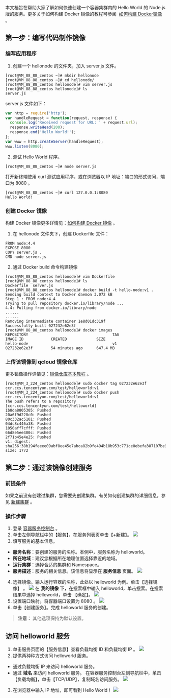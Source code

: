 本文档旨在帮助大家了解如何快速创建一个容器集群内的 Hello World 的 Node.js 版的服务。更多关于如何构建 Docker 镜像的教程可参阅  [如何构建 Docker镜像](/doc/product/457/9115) 。

## 第一步：编写代码制作镜像
### 编写应用程序
1. 创建一个 hellonode 的文件夹，加入 server.js 文件。
```shell
[root@VM_88_88_centos ~]# mkdir hellonode
[root@VM_88_88_centos ~]# cd hellonode/
[root@VM_88_88_centos hellonode]# vim server.js
[root@VM_88_88_centos hellonode]# ls
server.js
```
server.js 文件如下：
```js
var http = require('http');
var handleRequest = function(request, response) {
  console.log('Received request for URL: ' + request.url);
  response.writeHead(200);
  response.end('Hello World!');
};
var www = http.createServer(handleRequest);
www.listen(8080);
```
2. 测试 Hello World 程序。
```shell
[root@VM_88_88_centos ~]# node server.js
```
打开新终端使用 curl 测试应用程序，或在浏览器以 IP 地址：端口的形式访问，端口为 8080 。
```shell
[root@VM_88_88_centos ~]# curl 127.0.0.1:8080
Hello World!
```

### 创建 Docker 镜像
构建 Docker 镜像更多详情见：[如何构建 Docker 镜像](/doc/product/457/9115) 。
1. 在 hellonode 文件夹下，创建 Dockerfile 文件：
```shell
FROM node:4.4
EXPOSE 8080
COPY server.js .
CMD node server.js
```
2. 通过 Docker build 命令构建镜像
```shell
[root@VM_88_88_centos hellonode]# vim Dockerfile 
[root@VM_88_88_centos hellonode]# ls
Dockerfile  server.js
[root@VM_88_88_centos hellonode]# docker build -t hello-node:v1 .
Sending build context to Docker daemon 3.072 kB
Step 1 : FROM node:4.4
Trying to pull repository docker.io/library/node ... 
4.4: Pulling from docker.io/library/node
......
......
Removing intermediate container 1e8d01dc319f
Successfully built 027232e62e3f
[root@VM_88_88_centos hellonode]# docker images 
REPOSITORY                                     TAG                 IMAGE ID            CREATED             SIZE
hello-node                                     v1                  027232e62e3f        54 minutes ago      647.4 MB
```

### 上传该镜像到 qcloud 镜像仓库
更多镜像操作详情见：[镜像仓库基本教程](/doc/product/457/9117) 。
```shell
[root@VM_3_224_centos hellonode]# sudo docker tag 027232e62e3f ccr.ccs.tencentyun.com/test/helloworld:v1
[root@VM_3_224_centos hellonode]# sudo docker push ccr.ccs.tencentyun.com/test/helloworld:v1
The push refers to a repository [ccr.ccs.tencentyun.com/test/helloworld]
1b8da8805305: Pushed 
20a6f9d228c0: Pushed 
80c332ac5101: Pushed 
04dc8c446a38: Pushed 
1050aff7cfff: Pushed 
66d8e5ee400c: Pushed 
2f71b45e4e25: Pushed 
v1: digest: sha256:38b194feeee09abf8ee45e7abca82b9fe494b18b953c771ce8ebefa387107be9 size: 1772
```

## 第二步：通过该镜像创建服务
### 前提条件
如果之前没有创建过集群，您需要先创建集群。有关如何创建集群的详细信息，参见 [新建集群](/doc/product/457/9091) 。

### 操作步骤
1. 登录 [容器服务控制台](http://console.tcecqpoc.fsphere.cn/ccs) 。
2. 单击左侧导航栏中的【服务】，在服务列表页单击【+新建】。
![](http://imgcache.tcecqpoc.fsphere.cn/image/mc.qcloudimg.com/static/img/11f7f75d7b051a815da8bfe1e744a8e8/image.png)
3. 填写服务的基本信息。
 - **服务名称**：要创建的服务的名称。本例中，服务名称为 helloworld。
 - **所在地域**：建议您根据所在地理位置选择靠近的地域。
 - **运行集群**：选择合适的集群和 Namespace。
 - **服务描述**：服务的相关信息。该信息将显示在 **服务信息** 页面。
![](http://imgcache.tcecqpoc.fsphere.cn/image/mc.qcloudimg.com/static/img/a09e01f2f54a5d68720d4078d21e7c46/image.png)
4. 选择镜像。输入运行容器的名称，此处以 helloworld 为例。单击【选择镜像】 。
![](http://imgcache.tcecqpoc.fsphere.cn/image/mc.qcloudimg.com/static/img/abb29fc594b5d87d7c475585b1dbe143/image.png)
在 **我的镜像** 下，在搜索框中输入 helloworld，单击搜索。在搜索结果中选择 helloworld，单击 【确定】。
![](http://imgcache.tcecqpoc.fsphere.cn/image/mc.qcloudimg.com/static/img/3f4e4dada565b815788720fb6436a6c6/image.png)
5. 设置端口映射。将容器端口设置为 8080 。
![](http://imgcache.tcecqpoc.fsphere.cn/image/mc.qcloudimg.com/static/img/6e2110856cd51efe51431a4a3977e3ea/image.png)
6. 单击【创建服务】。完成 helloworld 服务的创建。
>**注意：**
>其他选项保持为默认设置。

## 访问 helloworld 服务
1. 单击服务页面的【服务信息】查看负载均衡 ID 和负载均衡 IP 。 
![](http://imgcache.tcecqpoc.fsphere.cn/image/mc.qcloudimg.com/static/img/7891c817f167f7726b67615696cfff08/image.png)
2. 提供两种种方式访问  helloworld 服务。
 - 通过负载均衡 IP 来访问  helloworld 服务。
 - 通过 **域名** 来访问  helloworld 服务。
 在容器服务控制台左侧导航栏中，单击【负载均衡】，单击【TCP/UDP】，复制域名访问服务。
![](http://imgcache.tcecqpoc.fsphere.cn/image/mc.qcloudimg.com/static/img/a1bd366e0154dff0a15c7d062c500699/image.png)
 
3. 在浏览器中输入 IP 地址，即可看到 Hello World！
![](http://imgcache.tcecqpoc.fsphere.cn/image/mc.qcloudimg.com/static/img/ef9e2067f34004f49f7fe1360f20c3a5/image.png)

